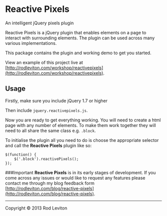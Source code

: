 Reactive Pixels
===============

An intelligent jQuery pixels plugin

Reactive Pixels is a jQuery plugin that enables elements on a page to interact with surrounding elements. The plugin can be used across many various implementations.

This package contains the plugin and working demo to get you started.

View an example of this project live at [http://rodleviton.com/workshop/reactivepixels](http://rodleviton.com/workshop/reactivepixels).

## Usage

Firstly, make sure you include jQuery 1.7 or higher

Then include `jquery.reactivepixels.js`.

Now you are ready to get everything working. You will need to create a html page with any number of elements. To make them work together they will need to all share the same class e.g. `.block`. 

To initialise the plugin all you need to do is choose the appropriate selector and call the **Reactive Pixels** plugin like so:

    $(function() {
        $('.block').reactivePixels();
    });

###Important
**Reactive Pixels** is in its early stages of development. If you come across any issues or would like to request any features please contact me through my blog feedback form [http://rodleviton.com/blog/reactive-pixels](http://rodleviton.com/blog/reactive-pixels).

* * *

Copyright &copy; 2013 Rod Leviton